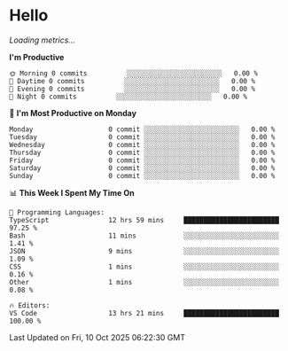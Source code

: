 # Hello

<!-- METRICS:START -->
<p><em>Loading metrics…</em></p>
<!-- METRICS:END -->

<!--START_SECTION:waka-->
**I'm Productive**

```text
🌞 Morning 0 commits          ░░░░░░░░░░░░░░░░░░░░░░░░   0.00 % 
🌆 Daytime 0 commits          ░░░░░░░░░░░░░░░░░░░░░░░░   0.00 % 
🌃 Evening 0 commits          ░░░░░░░░░░░░░░░░░░░░░░░░   0.00 % 
🌙 Night 0 commits          ░░░░░░░░░░░░░░░░░░░░░░░░   0.00 % 
```
📅 **I'm Most Productive on Monday**

```text
Monday                   0 commit ░░░░░░░░░░░░░░░░░░░░░░░░   0.00 % 
Tuesday                  0 commit ░░░░░░░░░░░░░░░░░░░░░░░░   0.00 % 
Wednesday                0 commit ░░░░░░░░░░░░░░░░░░░░░░░░   0.00 % 
Thursday                 0 commit ░░░░░░░░░░░░░░░░░░░░░░░░   0.00 % 
Friday                   0 commit ░░░░░░░░░░░░░░░░░░░░░░░░   0.00 % 
Saturday                 0 commit ░░░░░░░░░░░░░░░░░░░░░░░░   0.00 % 
Sunday                   0 commit ░░░░░░░░░░░░░░░░░░░░░░░░   0.00 % 
```

📊 **This Week I Spent My Time On**

```text
💬 Programming Languages: 
TypeScript               12 hrs 59 mins     ████████████████████████   97.25 % 
Bash                     11 mins            ░░░░░░░░░░░░░░░░░░░░░░░░   1.41 % 
JSON                     9 mins             ░░░░░░░░░░░░░░░░░░░░░░░░   1.09 % 
CSS                      1 mins             ░░░░░░░░░░░░░░░░░░░░░░░░   0.16 % 
Other                    1 mins             ░░░░░░░░░░░░░░░░░░░░░░░░   0.08 % 

🔥 Editors: 
VS Code                  13 hrs 21 mins     ████████████████████████   100.00 % 
```

 Last Updated on Fri, 10 Oct 2025 06:22:30 GMT
<!--END_SECTION:waka-->

